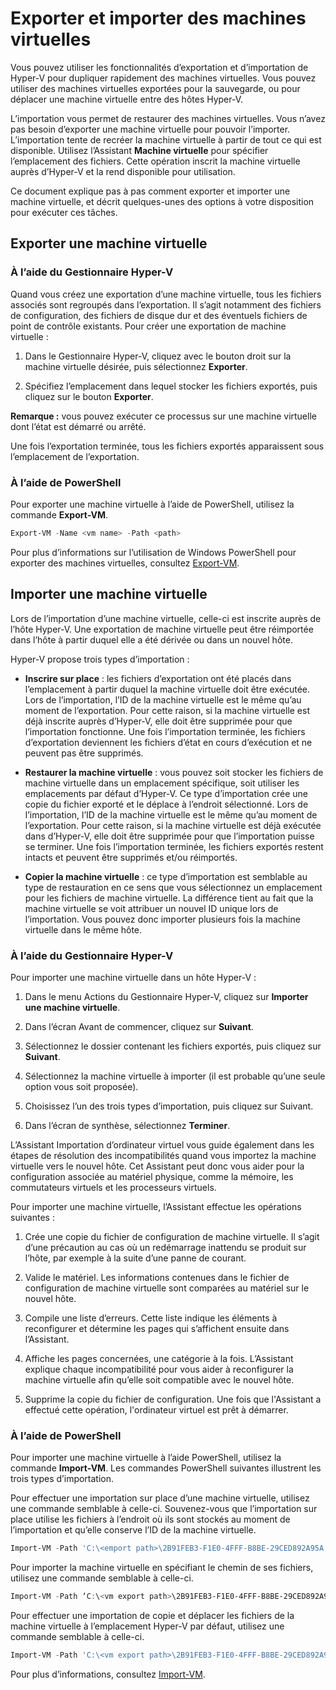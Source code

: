# Exporter et importer des machines virtuelles

Vous pouvez utiliser les fonctionnalités d’exportation et d’importation de Hyper-V pour dupliquer rapidement des machines virtuelles. Vous pouvez utiliser des machines virtuelles exportées pour la sauvegarde, ou pour déplacer une machine virtuelle entre des hôtes Hyper-V.

L’importation vous permet de restaurer des machines virtuelles. Vous n’avez pas besoin d’exporter une machine virtuelle pour pouvoir l’importer. L’importation tente de recréer la machine virtuelle à partir de tout ce qui est disponible. Utilisez l’Assistant **Machine virtuelle** pour spécifier l’emplacement des fichiers. Cette opération inscrit la machine virtuelle auprès d’Hyper-V et la rend disponible pour utilisation.

Ce document explique pas à pas comment exporter et importer une machine virtuelle, et décrit quelques-unes des options à votre disposition pour exécuter ces tâches.

## Exporter une machine virtuelle

### À l’aide du Gestionnaire Hyper-V

Quand vous créez une exportation d’une machine virtuelle, tous les fichiers associés sont regroupés dans l’exportation. Il s’agit notamment des fichiers de configuration, des fichiers de disque dur et des éventuels fichiers de point de contrôle existants. Pour créer une exportation de machine virtuelle :

1. Dans le Gestionnaire Hyper-V, cliquez avec le bouton droit sur la machine virtuelle désirée, puis sélectionnez **Exporter**.

2. Spécifiez l’emplacement dans lequel stocker les fichiers exportés, puis cliquez sur le bouton **Exporter**.

**Remarque :** vous pouvez exécuter ce processus sur une machine virtuelle dont l’état est démarré ou arrêté.

Une fois l’exportation terminée, tous les fichiers exportés apparaissent sous l’emplacement de l’exportation.

### À l’aide de PowerShell

Pour exporter une machine virtuelle à l’aide de PowerShell, utilisez la commande **Export-VM**.

```powershell
Export-VM -Name <vm name> -Path <path>
```

Pour plus d’informations sur l’utilisation de Windows PowerShell pour exporter des machines virtuelles, consultez [Export-VM](https://technet.microsoft.com/library/hh848491.aspx).

## Importer une machine virtuelle

Lors de l’importation d’une machine virtuelle, celle-ci est inscrite auprès de l’hôte Hyper-V. Une exportation de machine virtuelle peut être réimportée dans l’hôte à partir duquel elle a été dérivée ou dans un nouvel hôte.

Hyper-V propose trois types d’importation :

- **Inscrire sur place** : les fichiers d’exportation ont été placés dans l’emplacement à partir duquel la machine virtuelle doit être exécutée. Lors de l’importation, l’ID de la machine virtuelle est le même qu’au moment de l’exportation. Pour cette raison, si la machine virtuelle est déjà inscrite auprès d’Hyper-V, elle doit être supprimée pour que l’importation fonctionne. Une fois l’importation terminée, les fichiers d’exportation deviennent les fichiers d’état en cours d’exécution et ne peuvent pas être supprimés.

- **Restaurer la machine virtuelle** : vous pouvez soit stocker les fichiers de machine virtuelle dans un emplacement spécifique, soit utiliser les emplacements par défaut d’Hyper-V. Ce type d’importation crée une copie du fichier exporté et le déplace à l’endroit sélectionné. Lors de l’importation, l’ID de la machine virtuelle est le même qu’au moment de l’exportation. Pour cette raison, si la machine virtuelle est déjà exécutée dans d’Hyper-V, elle doit être supprimée pour que l’importation puisse se terminer. Une fois l’importation terminée, les fichiers exportés restent intacts et peuvent être supprimés et/ou réimportés.

- **Copier la machine virtuelle** : ce type d’importation est semblable au type de restauration en ce sens que vous sélectionnez un emplacement pour les fichiers de machine virtuelle. La différence tient au fait que la machine virtuelle se voit attribuer un nouvel ID unique lors de l’importation. Vous pouvez donc importer plusieurs fois la machine virtuelle dans le même hôte.


### À l’aide du Gestionnaire Hyper-V

Pour importer une machine virtuelle dans un hôte Hyper-V :

1. Dans le menu Actions du Gestionnaire Hyper-V, cliquez sur **Importer une machine virtuelle**.

2. Dans l’écran Avant de commencer, cliquez sur **Suivant**.

3. Sélectionnez le dossier contenant les fichiers exportés, puis cliquez sur **Suivant**.

4. Sélectionnez la machine virtuelle à importer (il est probable qu’une seule option vous soit proposée).

5. Choisissez l’un des trois types d’importation, puis cliquez sur Suivant.

6. Dans l’écran de synthèse, sélectionnez **Terminer**.

L’Assistant Importation d’ordinateur virtuel vous guide également dans les étapes de résolution des incompatibilités quand vous importez la machine virtuelle vers le nouvel hôte. Cet Assistant peut donc vous aider pour la configuration associée au matériel physique, comme la mémoire, les commutateurs virtuels et les processeurs virtuels.

Pour importer une machine virtuelle, l’Assistant effectue les opérations suivantes :
1. Crée une copie du fichier de configuration de machine virtuelle. Il s’agit d’une précaution au cas où un redémarrage inattendu se produit sur l’hôte, par exemple à la suite d’une panne de courant.

2. Valide le matériel. Les informations contenues dans le fichier de configuration de machine virtuelle sont comparées au matériel sur le nouvel hôte.

3. Compile une liste d’erreurs. Cette liste indique les éléments à reconfigurer et détermine les pages qui s’affichent ensuite dans l’Assistant.

4. Affiche les pages concernées, une catégorie à la fois. L’Assistant explique chaque incompatibilité pour vous aider à reconfigurer la machine virtuelle afin qu’elle soit compatible avec le nouvel hôte.

5. Supprime la copie du fichier de configuration. Une fois que l'Assistant a effectué cette opération, l'ordinateur virtuel est prêt à démarrer.


### À l’aide de PowerShell

Pour importer une machine virtuelle à l’aide PowerShell, utilisez la commande **Import-VM**. Les commandes PowerShell suivantes illustrent les trois types d’importation.

Pour effectuer une importation sur place d’une machine virtuelle, utilisez une commande semblable à celle-ci. Souvenez-vous que l’importation sur place utilise les fichiers à l’endroit où ils sont stockés au moment de l’importation et qu’elle conserve l’ID de la machine virtuelle.

```powershell
Import-VM -Path 'C:\<emport path>\2B91FEB3-F1E0-4FFF-B8BE-29CED892A95A.vmcx' 
```

Pour importer la machine virtuelle en spécifiant le chemin de ses fichiers, utilisez une commande semblable à celle-ci.

```powershell
Import-VM -Path ‘C:\<vm export path>\2B91FEB3-F1E0-4FFF-B8BE-29CED892A95A.vmcx' -Copy -VhdDestinationPath 'D:\Virtual Machines\WIN10DOC' -VirtualMachinePath 'D:\Virtual Machines\WIN10DOC'
```

Pour effectuer une importation de copie et déplacer les fichiers de la machine virtuelle à l’emplacement Hyper-V par défaut, utilisez une commande semblable à celle-ci.

``` PowerShell
Import-VM -Path 'C:\<vm export path>\2B91FEB3-F1E0-4FFF-B8BE-29CED892A95A.vmcx' -Copy -GenerateNewId
```

Pour plus d’informations, consultez [Import-VM](https://technet.microsoft.com/library/hh848495.aspx).





<!--HONumber=Feb16_HO4-->



